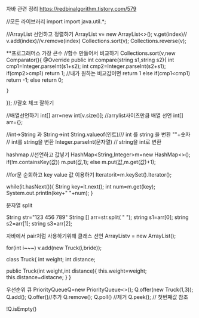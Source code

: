 자바 관련 정리
https://redbinalgorithm.tistory.com/579

//모든 라이브러리 import
import java.util.*;    

//ArrayList 선언하고 정렬하기
ArrayList<Integer> v= new ArrayList<>();
v.get(index)// v.add(index)//v.remove(index)
Collections.sort(v);
Collections.reverse(v);

**프로그래머스 가장 큰수 //함수 만들어서 비교하기
Collections.sort(v,new Comparator<String>(){
	@Override
	public int compare(string s1,string s2){
		int cmp1=Integer.parseInt(s1+s2);
		int cmp2=Integer.parseInt(s2+s1);
		if(cmp2>cmp1)
			return 1;  //내가 원하는  비교값이면 return 1
		else if(cmp1<cmp1)
			return -1;
		else
			return 0;

	}
}); //괄호 체크 잘하기

//배열선언하기
int[] arr=new int[v.size()];  //arrylist사이즈만큼 배열 선언
int[] arr={};


//int->String 과 String->int
String.valueof(인트)/// int 를 string 을  변환
""+숫자 // int를 string을  변환
Integer.parseInt(문자열) // string을 int로 변환




hashmap
//선언하고 값넣기
HashMap<String,Integer>m=new HashMap<>();
if(!m.containsKey(값))
 m.put(값,1);
else
 m.put(값,m.get(값)+1);

//for문 순회하고 key value 값 이용하기
Iterator<String>it=m.keySet().Iterator();

while(it.hasNext()){
   String key=it.next();
  int num=m.get(key);
  System.out.printIn(key+" "+num);
}



문자열 split

String str="123 456 789"
String [] arr=str.split( " ");
string s1=arr[0];
string s2=arr[1];
string s3=arr[2];

자바에서 pair처럼 사용하기위해 클래스 선언
ArrayList<Truck>v = new ArrayList<Truck>();

for(int i~~~)
 v.add(new Truck(i,bride));

class Truck{
 int weight;
int distance;

public Truck(int weight,int distance){
this.weight=weight;
this.distance=distacne;
}
}


우선순위 큐
PriorityQueue<Truck>Q=new PriorityQueue<>();
Q.offer(new Truck(1,3));
Q.add();  Q.offer()//추가
Q.remove(); Q.poll() //제거
Q.peek(); // 첫번쨰값 참조

!Q.isEmpty()












